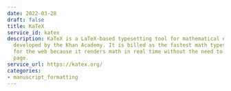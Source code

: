 ```yaml
---
date: 2022-03-28
draft: false
title: KaTeX
service_id: katex
description: KaTeX is a LaTeX-based typesetting tool for mathematical expressions
  developed by the Khan Academy. It is billed as the fastest math typesetting library
  for the web because it renders math in real time without the need to reflow the
  page.
service_url: https://katex.org/
categories:
- manuscript_formatting
---
```




